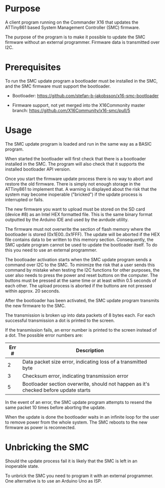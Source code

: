 # Purpose

A client program running on the Commander X16 that updates the ATTiny861 based System Management Controller (SMC) firmware.

The purpose of the program is to make it possible to update the SMC firmware without an external programmer. Firmware data is
transmitted over I2C.


# Prerequisites

To run the SMC update program a bootloader must be installed in the SMC, and the SMC firmware must support the bootloader.

* Bootloader: https://github.com/stefan-b-jakobsson/x16-smc-bootloader

* Firmware support, not yet merged into the X16Commonity master branch: https://github.com/X16Community/x16-smc/pull/5


# Usage

The SMC update program is loaded and run in the same way as a BASIC program.

When started the bootloader will first check that there is a bootloader installed in the SMC. The program will also
check that it supports the installed bootloader API version.

Once you start the firmware update process there is no way to abort and restore the old firmware. There is simply not
enough storage in the ATTiny861 to implement that. A warning is displayed about the risk that the system may
become inoperable ("bricked") if the update process is interrupted or fails.

The new firmware you want to upload must be stored on the SD card (device #8) as an Intel HEX formatted file. This
is the same binary format outputted by the Arduino IDE and used by the avrdude utility.

The firmware must not overwrite the section of flash memory where the bootloader is stored (0x1E00..0x1FFF). The update
will be aborted if the HEX file contains data to be written to this memory section. Consequently, the SMC update
program cannot be used to update the bootloader itself. To do this you need to use an external programmer.

The bootloader activation starts when the SMC update program sends a command over I2C to the SMC. To minimize the risk
that a user sends this command by mistake when testing the I2C functions for other purposes, the user also needs to press the power and
reset buttons on the computer. The buttons must be pressed at the same time or at least within 0.5 seconds of
each other. The upload process is aborted if the buttons are not pressed within approx. 20 seconds.

After the bootloader has been activated, the SMC update program transmits the new firmware to the SMC.

The transmission is broken up into data packets of 8 bytes each. For each successful transmission a dot is printed to the screen.

If the transmission fails, an error number is printed to the screen instead of a dot. The possible error numbers are:

Err # | Description
------| -----------
2     | Data packet size error, indicating loss of a transmitted byte
3     | Checksum error, indicating transmission error
5     | Bootloader section overwrite, should not happen as it's checked before update starts

In the event of an error, the SMC update program attempts to resend the same packet 10 times before aborting the
update.

When the update is done the bootloader waits in an infinite loop for the user to remove power from the
whole system. The SMC reboots to the new firmware as power is reconnected.


# Unbricking the SMC

Should the update process fail it is likely that the SMC is left in an inoperable state.

To unbrick the SMC you need to program it with an external programmer. One alternative is to use an Arduino Uno as ISP.